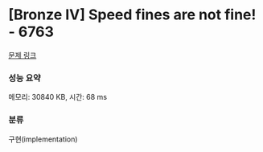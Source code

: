# [Bronze IV] Speed fines are not fine! - 6763 

[문제 링크](https://www.acmicpc.net/problem/6763) 

### 성능 요약

메모리: 30840 KB, 시간: 68 ms

### 분류

구현(implementation)

